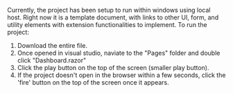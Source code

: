 Currently, the project has been setup to run within windows using local host. Right now it is a template document, with links to other UI, form, and utility elements with extension functionalities to implement.
To run the project: 
1. Download the entire file.
2. Once opened in visual studio, naviate to the "Pages" folder and double click "Dashboard.razor"
3. Click the play button on the top of the screen (smaller play button).
4. If the project doesn't open in the browser within a few seconds, click the 'fire' button on the top of the screen once it appears. 
